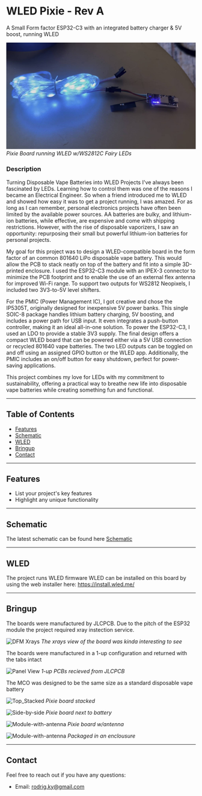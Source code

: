 # WLED Pixie - Rev A
 A Small Form factor ESP32-C3 with an integrated battery charger & 5V boost, running WLED 
 
![Demo](/Pics/6-Test_Setup.JPG)
*Pixie Board running WLED w/WS2812C Fairy LEDs*

### Description

Turning Disposable Vape Batteries into WLED Projects
I've always been fascinated by LEDs. Learning how to control them was one of the reasons I became an Electrical Engineer. So when a friend introduced me to WLED and showed how easy it was to get a project running, I was amazed.
For as long as I can remember, personal electronics projects have often been limited by the available power sources. AA batteries are bulky, and lithium-ion batteries, while effective, are expensive and come with shipping restrictions. However, with the rise of disposable vaporizers, I saw an opportunity: repurposing their small but powerful lithium-ion batteries for personal projects.

My goal for this project was to design a WLED-compatible board in the form factor of an common 801640 LiPo disposable vape battery. This would allow the PCB to stack neatly on top of the battery and fit into a simple 3D-printed enclosure. I used the ESP32-C3 module with an IPEX-3 connector to minimize the PCB footprint and to enable the use of an external flex antenna for improved Wi-Fi range. To support two outputs for WS2812 Neopixels, I included two 3V3-to-5V level shifters.

For the PMIC (Power Management IC), I got creative and chose the IP5305T, originally designed for inexpensive 5V power banks. This single SOIC-8 package handles lithium battery charging, 5V boosting, and includes a power path for USB input. It even integrates a push-button controller, making it an ideal all-in-one solution. To power the ESP32-C3, I used an LDO to provide a stable 3V3 supply.
The final design offers a compact WLED board that can be powered either via a 5V USB connection or recycled 801640 vape batteries. The two LED outputs can be toggled on and off using an assigned GPIO button or the WLED app. Additionally, the PMIC includes an on/off button for easy shutdown, perfect for power-saving applications.

This project combines my love for LEDs with my commitment to sustainability, offering a practical way to breathe new life into disposable vape batteries while creating something fun and functional.

---

## Table of Contents
- [Features](#features)
- [Schematic](#Schematic)
- [WLED](#WLED)
- [Bringup](#Bringup)
- [Contact](#Contact)


---

## Features
- List your project's key features
- Highlight any unique functionality

---

## Schematic
The latest schematic can be found here
[Schematic](/ext-WLED-Pixie/blob/main/PDF/WLED_Pixie_Rev_A-2024-10-12.PDF)

---

## WLED
The project runs WLED firmware
WLED can be installed on this board by using the web installer here: 
https://install.wled.me/

---

## Bringup
The boards were manufactured by JLCPCB. Due to the pitch of the ESP32 module the project required xray instection service.


![DFM Xrays](/ext-WLED-Pixie/blob/main/Pics/7-WLED_Pixie_RevA_Xray.jpg)
*The xrays view of the board was kinda interesting to see*

The boards were manufactured in a 1-up configuration and returned with the tabs intact

![Panel View](/ext-WLED-Pixie/blob/main/Pics/1-panel_view.jpeg)
*1-up PCBs recieved from JLCPCB*

The MCO was designed to be the same size as a standard disposable vape battery

![Top_Stacked](/ext-WLED-Pixie/blob/main/Pics/3-top_stacked.jpeg)
*Pixie board stacked*

![Side-by-side](/ext-WLED-Pixie/blob/main/Pics/4-botton-sidebyside.jpeg)
*Pixie board next to battery*

![Module-with-antenna](/ext-WLED-Pixie/blob/main/Pics/5-module-antenna.jpeg)
*Pixie board w/antenna*

![Module-with-antenna](/ext-WLED-Pixie/blob/main/Pics/8-enclosure.jpg)
*Packaged in an enclousure*


---

## Contact

Feel free to reach out if you have any questions:

- Email: rodrig.ky@gmail.com
